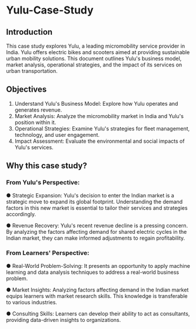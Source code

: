 # Yulu-Case-Study
## Introduction
This case study explores Yulu, a leading micromobility service provider in India. Yulu offers electric bikes and scooters aimed at providing sustainable urban mobility solutions. This document outlines Yulu's business model, market analysis, operational strategies, and the impact of its services on urban transportation.

## Objectives
1. Understand Yulu's Business Model: Explore how Yulu operates and generates revenue.
2. Market Analysis: Analyze the micromobility market in India and Yulu's position within it.
3. Operational Strategies: Examine Yulu's strategies for fleet management, technology, and user engagement.
4. Impact Assessment: Evaluate the environmental and social impacts of Yulu's services.

## Why this case study?
### From Yulu's Perspective:
● Strategic Expansion: Yulu's decision to enter the Indian market is a strategic move to
expand its global footprint. Understanding the demand factors in this new market is
essential to tailor their services and strategies accordingly.

● Revenue Recovery: Yulu's recent revenue decline is a pressing concern. By analyzing the
factors affecting demand for shared electric cycles in the Indian market, they can make
informed adjustments to regain profitability.

### From Learners' Perspective:
● Real-World Problem-Solving: It presents an opportunity to apply machine learning and
data analysis techniques to address a real-world business problem.

● Market Insights: Analyzing factors affecting demand in the Indian market equips
learners with market research skills. This knowledge is transferable to various
industries.

● Consulting Skills: Learners can develop their ability to act as consultants, providing
data-driven insights to organizations.

